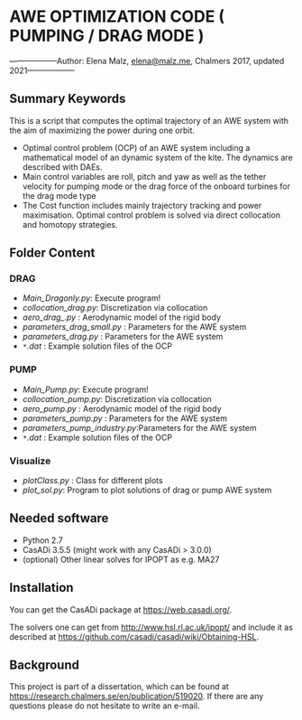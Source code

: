 # AWE OPTIMIZATION CODE ( PUMPING / DRAG MODE )

——————Author: Elena Malz, elena@malz.me, Chalmers 2017, updated 2021——————

## Summary Keywords
This is a script that computes the optimal trajectory of an AWE system with the aim of maximizing the power during one orbit.
- Optimal control problem (OCP) of an AWE system including a mathematical model of an dynamic system of the kite. The dynamics are described with DAEs.
- Main control variables are roll, pitch and yaw as well as the tether velocity for pumping mode or the drag force of the onboard turbines for the drag mode type
- The Cost function includes mainly trajectory tracking and power maximisation. Optimal control problem is solved via direct collocation and homotopy strategies.


## Folder Content

### DRAG
* *Main_Dragonly.py*:           Execute program!
* *collocation_drag.py*:        Discretization via collocation
* *aero_drag_.py* :             Aerodynamic model of the rigid body
* *parameters_drag_small.py* :  Parameters for the AWE system
* *parameters_drag.py* :        Parameters for the AWE system
* *`*`.dat* :                  Example solution files of the OCP

### PUMP

* *Main_Pump.py*:               Execute program!
* *collocation_pump.py*:        Discretization via collocation
* *aero_pump.py* :              Aerodynamic model of the rigid body
* *parameters_pump.py* :        Parameters for the AWE system
* *parameters_pump_industry.py*:Parameters for the AWE system
* *`*`.dat* :                   Example solution files of the OCP


### Visualize
* *plotClass.py* :              Class for different plots
* *plot_sol.py*:                Program to plot solutions of drag or pump AWE system


## Needed software
* Python 2.7
* CasADi 3.5.5 (might work with any CasADi > 3.0.0)
* (optional) Other linear solves for IPOPT as e.g. MA27

## Installation
You can get the CasADi package at https://web.casadi.org/.

The solvers one can get from http://www.hsl.rl.ac.uk/ipopt/ and include it as described at https://github.com/casadi/casadi/wiki/Obtaining-HSL.

## Background
This project is part of a dissertation, which can be found at https://research.chalmers.se/en/publication/519020.
If there are any questions please do not hesitate to write an e-mail.
